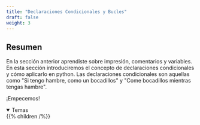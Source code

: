 ```yaml
---
title: "Declaraciones Condicionales y Bucles"
draft: false
weight: 3
---
```


## Resumen

En la sección anterior aprendiste sobre impresión, comentarios y variables. En esta sección introduciremos el concepto de declaraciones condicionales y cómo aplicarlo en python. Las declaraciones condicionales son aquellas como "Si tengo hambre, como un bocadillos" y "Come bocadillos mientras tengas hambre".

¡Empecemos!

<details open>
<summary>Temas</summary>
{{% children /%}}
</details>
